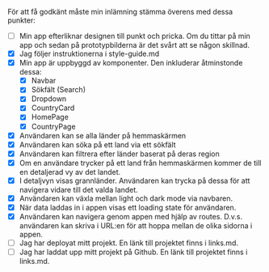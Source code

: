 För att få godkänt måste min inlämning stämma överens med dessa punkter:

- [ ] Min app efterliknar designen till punkt och pricka. Om du tittar på min app och sedan på prototypbilderna är det svårt att se någon skillnad.
- [x] Jag följer instruktionerna i style-guide.md
- [x] Min app är uppbyggd av komponenter. Den inkluderar åtminstonde dessa:
  - [x] Navbar
  - [x] Sökfält (Search)
  - [x] Dropdown
  - [x] CountryCard
  - [x] HomePage
  - [x] CountryPage
- [x] Användaren kan se alla länder på hemmaskärmen
- [x] Användaren kan söka på ett land via ett sökfält
- [x] Användaren kan filtrera efter länder baserat på deras region
- [x] Om en användare trycker på ett land från hemmaskärmen kommer de till en detaljerad vy av det landet.
- [x] I detaljvyn visas grannländer. Användaren kan trycka på dessa för att navigera vidare till det valda landet.
- [x] Användaren kan växla mellan light och dark mode via navbaren.
- [x] När data laddas in i appen visas ett loading state för användaren.
- [x] Användaren kan navigera genom appen med hjälp av routes. D.v.s. användaren kan skriva i URL:en för att hoppa mellan de olika sidorna i appen.
- [ ] Jag har deployat mitt projekt. En länk till projektet finns i links.md.
- [ ] Jag har laddat upp mitt projekt på Github. En länk till projektet finns i links.md.
